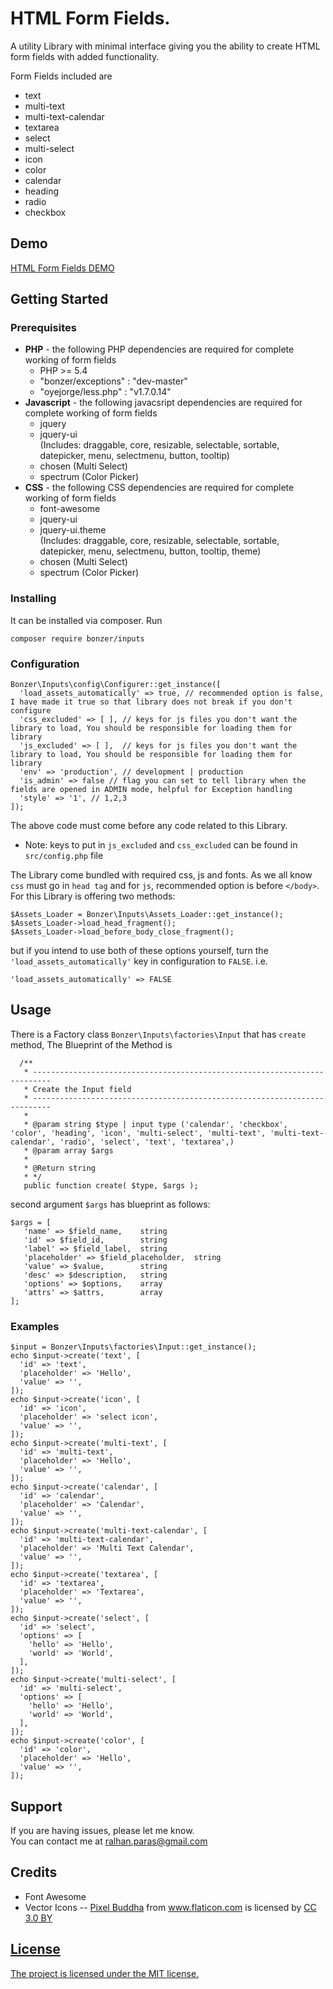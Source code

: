 # HTML Form Fields.
A utility Library with minimal interface giving you the ability to create HTML form fields with added functionality.<br>

Form Fields included are
* text
* multi-text
* multi-text-calendar
* textarea
* select
* multi-select
* icon
* color
* calendar
* heading 
* radio
* checkbox

## Demo
<a target="_blank" href="http://bonzercode.com/packages/demos/inputs/">HTML Form Fields DEMO</a>

## Getting Started

### Prerequisites
<ul>
  <li>
    <b>PHP</b> - the following PHP dependencies are required for complete working of form fields
    <ul>
      <li>PHP >= 5.4</li>
      <li>"bonzer/exceptions" : "dev-master"</li>
      <li>"oyejorge/less.php" : "v1.7.0.14"</li>
    </ul>
</li>
  <li>
    <b>Javascript</b> - the following javacsript dependencies are required for complete working of form fields
    <ul>
      <li>jquery</li>
      <li>jquery-ui <br>(Includes: draggable, core, resizable, selectable, sortable, datepicker, menu, selectmenu, button, tooltip)</li>
      <li>chosen (Multi Select)</li>
      <li>spectrum (Color Picker)</li>
    </ul>
  </li>
  <li>
    <b>CSS</b> - the following CSS dependencies are required for complete working of form fields
    <ul>
      <li>font-awesome</li>
      <li>jquery-ui</li>
      <li>jquery-ui.theme <br>(Includes: draggable, core, resizable, selectable, sortable, datepicker, menu, selectmenu, button, tooltip, theme)</li>
      <li>chosen (Multi Select)</li>
      <li>spectrum (Color Picker)</li>
    </ul>
  </li>
</ul>

### Installing 
It can be installed via composer. Run
```
composer require bonzer/inputs
```

### Configuration
```
Bonzer\Inputs\config\Configurer::get_instance([
  'load_assets_automatically' => true, // recommended option is false, I have made it true so that library does not break if you don't configure
  'css_excluded' => [ ], // keys for js files you don't want the library to load, You should be responsible for loading them for library
  'js_excluded' => [ ],  // keys for js files you don't want the library to load, You should be responsible for loading them for library
  'env' => 'production', // development | production
  'is_admin' => false // flag you can set to tell library when the fields are opened in ADMIN mode, helpful for Exception handling
  'style' => '1', // 1,2,3
]);
```
The above code must come before any code related to this Library.<br>
* Note: keys to put in <code>js_excluded</code> and <code>css_excluded</code> can be found in <code>src/config.php</code> file

The Library come bundled with required css, js and fonts. As we all know <code>css</code> must go in <code>head tag</code> and for <code>js</code>, 
recommended option is before <code>&lt;/body&gt;</code>. For this Library is offering two methods:

```
$Assets_Loader = Bonzer\Inputs\Assets_Loader::get_instance();
$Assets_Loader->load_head_fragment();
$Assets_Loader->load_before_body_close_fragment();
```
but if you intend to use both of these options yourself, turn the <code>'load_assets_automatically'</code> key in configuration to <code>FALSE</code>. i.e.
```
'load_assets_automatically' => FALSE
```
## Usage
There is a Factory class <code>Bonzer\Inputs\factories\Input</code> that has <code>create</code> method, 
The Blueprint of the Method is 
```
  /**
   * --------------------------------------------------------------------------
   * Create the Input field
   * --------------------------------------------------------------------------
   * 
   * @param string $type | input type ('calendar', 'checkbox', 'color', 'heading', 'icon', 'multi-select', 'multi-text', 'multi-text-calendar', 'radio', 'select', 'text', 'textarea',)
   * @param array $args 
   * 
   * @Return string 
   * */
   public function create( $type, $args );
```
second argument <code>$args</code> has blueprint as follows: 
```
$args = [
   'name' => $field_name,    string
   'id' => $field_id,        string
   'label' => $field_label,  string
   'placeholder' => $field_placeholder,  string
   'value' => $value,        string
   'desc' => $description,   string
   'options' => $options,    array
   'attrs' => $attrs,        array
];
```
### Examples
```
$input = Bonzer\Inputs\factories\Input::get_instance();
echo $input->create('text', [
  'id' => 'text',
  'placeholder' => 'Hello',
  'value' => '',
]);
echo $input->create('icon', [
  'id' => 'icon',
  'placeholder' => 'select icon',
  'value' => '',
]);
echo $input->create('multi-text', [
  'id' => 'multi-text',
  'placeholder' => 'Hello',
  'value' => '',
]);
echo $input->create('calendar', [
  'id' => 'calendar',
  'placeholder' => 'Calendar',
  'value' => '',
]);
echo $input->create('multi-text-calendar', [
  'id' => 'multi-text-calendar',
  'placeholder' => 'Multi Text Calendar',
  'value' => '',
]);
echo $input->create('textarea', [
  'id' => 'textarea',
  'placeholder' => 'Textarea',
  'value' => '',
]);
echo $input->create('select', [
  'id' => 'select',
  'options' => [
    'hello' => 'Hello',
    'world' => 'World',
  ],
]);
echo $input->create('multi-select', [
  'id' => 'multi-select',
  'options' => [
    'hello' => 'Hello',
    'world' => 'World',
  ],
]);
echo $input->create('color', [
  'id' => 'color',
  'placeholder' => 'Hello',
  'value' => '',
]);
```

## Support
If you are having issues, please let me know.<br>
You can contact me at ralhan.paras@gmail.com

## Credits
* Font Awesome
* Vector Icons -- <a href="http://www.flaticon.com/authors/pixel-buddha" title="Pixel Buddha" class="dark-grey">Pixel Buddha</a> from <a href="http://www.flaticon.com" title="Flaticon" class="dark-grey">www.flaticon.com</a> is licensed by <a href="http://creativecommons.org/licenses/by/3.0/" title="Creative Commons BY 3.0" target="_blank" class="dark-grey">CC 3.0 BY

## License
The project is licensed under the MIT license.


